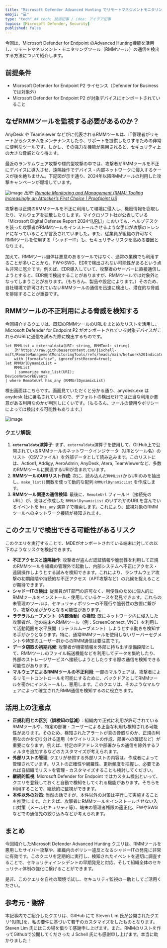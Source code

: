 ```yaml
---
title: "Microsoft Defender Advanced Hunting でリモートマネジメントモニタリング（RMM）ツールの不正利用による脅威を検知する"
emoji: "💻" 
type: "tech" ## tech: 技術記事 / idea: アイデア記事
topics: [Microsoft Defender, Security] 
published: false
---
```


今回は、Microsoft Defender for Endpoint のAdvanced Hunting機能を活用し、リモートマネジメント・モニタリングツール（RMMツール）の通信を検出する方法について紹介します。

## 前提条件
- Microsoft Defender for Endpoint P2 ライセンス（Defender for Businessでは対象外）
- Microsoft Defender for Endpoint P2 が対象デバイスにオンボートされていること

## なぜRMMツールを監視する必要があるのか？

AnyDesk や TeamViewer などがに代表されるRMMツールは、IT管理者がリモートからシステムをメンテナンスしたり、サポートを提供したりするための非常に便利なツールです。しかし、その強力な機能が悪用されると、セキュリティ上の大きな脅威となり得ます。

最近のランサムウェア攻撃や標的型攻撃の中では、攻撃者がRMMツールを不正にデバイスに導入させ、遠隔操作でデバイス・内部ネットワークに侵入するケースが後を絶ちません。下記図が示す通り、2024年以降RMMツールの利用した攻撃キャンペーンが爆増しています。

![image](https://github.com/user-attachments/assets/e3fa0d29-eb9e-436c-b375-1f6766293f6b)
*出所: [Remote Monitoring and Management (RMM) Tooling Increasingly an Attacker’s First Choice | Proofpoint US](https://www.proofpoint.com/us/blog/threat-insight/remote-monitoring-and-management-rmm-tooling-increasingly-attackers-first-choice)*

攻撃者は正規のRMMツールを不正に利用して環境に侵入し、機密情報を窃取したり、マルウェアを拡散したりします。マイクロソフト社が公表している「Microsoft Digital Defense Report 2024^[[URL](https://www.microsoft.com/en-us/security/security-insider/intelligence-reports/microsoft-digital-defense-report-2024?msockid=0d4bd66716e762e62137c358170d6324)]」においても、ヘルプデスクを装った攻撃者がRMMツールをインストールさせるような手口が攻撃のトレンドになっていることが言及されていました。また、従業員が組織の許可なくRMMツールを使用する「シャドーIT」も、セキュリティリスクを高める要因となります。

加えて、RMMツール自体は悪意のあるツールではなく、通常の業務でも利用することが多いことから、FWやSWG、EDRで検出されない可能性があるという点も非常に厄介です。例えば、EDR導入していて、攻撃者のサーバーに直接通信しようとすると、EDR側で検出することがありますが、RMMツールでは対象外となってしまうことがあります。（もちろん、製品や設定によります。）そのため、自社環境で許可されていないRMMツールの通信を迅速に検出し、潜在的な脅威を排除することが重要です。

## RMMツールの不正利用による脅威を検知する

今回紹介するクエリは、既知のRMMツールのURLをまとめたリストを活用し、Microsoft Defender for Endpoint P2 がオンボートされている対象デバイスがこれらのURLに通信を試みた際に検出するものです。

```kql
let RMMList = externaldata(URI: string, RMMTool: string)
    [h'https://raw.githubusercontent.com/jischell-msft/RemoteManagementMonitoringTools/refs/heads/main/Network%20Indicators/RMM_SummaryNetworkURI.csv']
    with (format="csv", ignoreFirstRecord=true);
let RMMUrlDynamicList =
    RMMList
    | summarize make_list(URI);
DeviceNetworkEvents
| where RemoteUrl has_any (RMMUrlDynamicList) 
```

検出画面はこちらです。画面見ていただくと分かる通り、anydesk.exe は anydesk 社に署名されているので、デフォルトの検出だけでは正当な利用か悪意がある利用なのかが判別しにくいです。（もちろん、ツールの使用やポリシーによっては検出する可能性もあります。）

![image](https://github.com/user-attachments/assets/2d2a2930-d63d-4aae-a5e4-04e4ce5ba026)


### クエリ解説

1.  **`externaldata`演算子**:
    まず、`externaldata`演算子を使用して、GitHub上で公開されているRMMツールのネットワークインジケータ（URIとツール名）のリスト（CSVファイル）を外部データとして読み込みます。このリストには、Action1, Addigy, AeroAdmin, AnyDesk, Atera, TeamViewerなど、多数のRMMツールに関連するURIが含まれています。
2.  **RMMツールのURIリスト作成**:
    次に、読み込んだ`RMMList`からURIのみを抽出し、`make_list()`関数を使って動的な配列 `RMMUrlDynamicList` を作成します。
3.  **RMMツール関連の通信検知**:
    最後に、`RemoteUrl` フィールド（接続先のURL）が、先ほど作成した `RMMUrlDynamicList` のいずれかのURLを含んでいるイベントを `has_any` 演算子で検索します。これにより、監視対象のRMMツールへのネットワーク接続が検知されます。

## このクエリで検出できる可能性があるリスク

このクエリを実行することで、MDEがオンボートされている端末に対しての以下のようなリスクを検出できます。

* **不正アクセスと遠隔操作**:
    攻撃者が盗んだ認証情報や脆弱性を利用して正規のRMMツールを組織の管理外で起動し、内部システムへ不正にアクセス・遠隔操作しようとする試みを検知できます。これにより、ランサムウェア攻撃の初期段階や持続的な不正アクセス（APT攻撃など）の兆候を捉えることが期待できます。
* **シャドーITの検出**:
    従業員がIT部門の許可なく、利便性のために個人的にRMMツールをインストール・使用しているケースを発見できます。これらの未管理のツールは、セキュリティポリシーの不履行や脆弱性の放置に繋がり、攻撃の足がかりとなる可能性があります。
* **ラテラルムーブメント（内部活動）の検知**:
    既にネットワーク内に侵入した攻撃者が、他の端末へRMMツール（例：ScreenConnect, VNC）を利用して活動範囲を水平展開（ラテラルムーブメント）しようとする動きを検知する手がかりとなります。特に、通常RMMツールを使用しないサーバーセグメントや特定のユーザー群からのRMM通信は要注意です。
* **データ窃取の初期兆候**:
    攻撃者が機密情報を外部に持ち出す準備段階として、RMMツールのファイル転送機能などを利用してデータを集約したり、外部のストレージサービスへ接続しようとしたりする際の通信を検知できる可能性があります。
* **マルウェアによるRMMツールの不正利用**:
    一部のマルウェアは、攻撃者によるリモートコントロールを可能にするために、バックドアとしてRMMツールを密かにインストールし、悪用します。このクエリは、そのようなマルウェアによって確立されたRMM通信を検知するのに役立ちます。

## 活用上の注意点

* **正規利用との区別（誤検知の低減）**:
    組織内で正式に利用が許可されているRMMツールや、特定の部署・ユーザーによる正当な利用も検知される可能性があります。そのため、検知されたアラートが真の脅威なのか、正規の利用なのかを切り分ける運用（ホワイトリストの作成、部署への確認など）が重要になります。例えば、特定のIPアドレスや部署からの通信を除外するフィルタを追加するなどのカスタマイズが考えられます。
* **外部リストの管理**:
    クエリが参照する外部リストの内容は、作成者によって管理されています。リストの正確性や網羅性、更新頻度を把握し、必要であれば自組織でリストを管理・カスタマイズすることも検討してください。
* **継続的監視**:
    Microsoft Defender for Endpoint ではカスタム検出といって、クエリを登録しておくと自動で検知をしてくれる機能があります。そちらを利用することで、継続的に監視ができます。
* **本件以外の対策**:
    当然の話ですが、本件以外の対策は平行して実施することを推奨します。たとえば、攻撃者にRMMツールをインストールさせない入口対策（メールセキュリティ等）、端末の管理者権限の適正化、FWやSWGなどでの通信先の絞り込みなどが考えられます。

## まとめ

今回紹介したMicrosoft Defender Advanced Hunting クエリは、RMMツールを悪用したサイバー攻撃や、組織内のポリシー違反となるシャドーITの発見に非常に有効です。このクエリを定期的に実行し、検知されたイベントを適切に調査することで、セキュリティインシデントの早期発見と対応、そして組織全体のセキュリティ体制の強化に繋げることができます。

是非、このクエリを自社の環境で試し、セキュリティ監視の一助としてご活用ください。

## 参考元・謝辞

本記事内でご紹介したクエリは、GitHub にて Steven Lim 氏が公開されたクエリ^[[URL](https://github.com/SlimKQL/Hunting-Queries-Detection-Rules/blob/main/Sentinel/Detecting%20Unauthorized%20RMM%20Instances%20in%20Your%20MDE%20Environment.kql)]を、私の要件に基づいて若干のカスタマイズをしたものとなります。Steven Lim 氏にはこの場を借りて感謝申し上げます。また、RMMのリストを作ってGithubで公開してくださった J Schell 氏にも感謝申し上げます。本当に助かりました！
